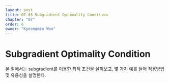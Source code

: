 ```yaml
---
layout: post
title: 07-03 Subgradient Optimality Condition
chapter: "07"
order: 6
owner: "Kyeongmin Woo"
---
```


# Subgradient Optimality Condition

본 절에서는 subgradient를 이용한 최적 조건을 살펴보고, 몇 가지 예를 들어 적용방법 및 유용성을 설명한다. 